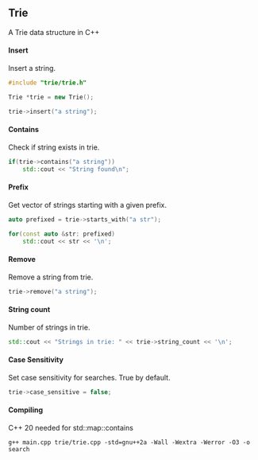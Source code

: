 ## Trie 
A Trie data structure in C++

#### Insert
Insert a string.

```c++
#include "trie/trie.h"

Trie *trie = new Trie();

trie->insert("a string");
```

#### Contains
Check if string exists in trie.

```c++
if(trie->contains("a string"))
    std::cout << "String found\n";
```

#### Prefix
Get vector of strings starting with a given prefix.

```c++
auto prefixed = trie->starts_with("a str");

for(const auto &str: prefixed)
    std::cout << str << '\n';
```

#### Remove
Remove a string from trie.

```c++
trie->remove("a string");
```


#### String count
Number of strings in trie.

```c++
std::cout << "Strings in trie: " << trie->string_count << '\n';
```

#### Case Sensitivity
Set case sensitivity for searches. True by default.
```c++
trie->case_sensitive = false;
```

#### Compiling
C++ 20 needed for std::map::contains

```
g++ main.cpp trie/trie.cpp -std=gnu++2a -Wall -Wextra -Werror -O3 -o search
```
